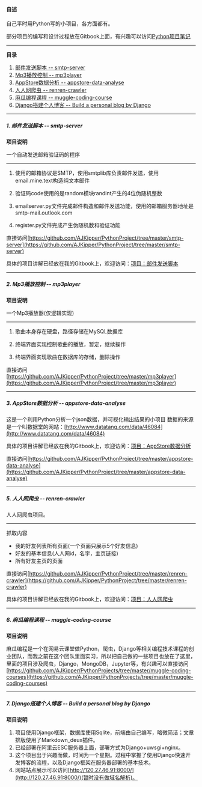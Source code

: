 <h4 id = 'CV'>自述</h4>

自己平时用Python写的小项目，各方面都有。

部分项目的编写和设计过程放在Gitbook上面，有兴趣可以访问[Python项目笔记](https://www.gitbook.com/book/ajkipper/python-projects/details)

-------------

**目录**

1. [邮件发送脚本 -- smtp-server](#c1)
2. [Mp3播放控制 -- mp3player](#c2)
3. [AppStore数据分析 -- appstore-data-analyse](#c3)
5. [人人网爬虫 -- renren-crawler](#c5)
6. [麻瓜编程课程 -- muggle-coding-course](#c6)
7. [Django搭建个人博客 -- Build a personal blog by Django](#c7)

-------------------

<h5 id = 'c1'>1. 邮件发送脚本 -- smtp-server</h5>

**项目说明**

一个自动发送邮箱验证码的程序

--------------------

1. 使用的邮箱协议是SMTP，使用smtplib库负责邮件发送，使用email.mine.text构造纯文本邮件

2. 验证码code使用的是random模块randint产生的4位伪随机整数

3. emailserver.py文件完成邮件构造和邮件发送功能，使用的邮箱服务器地址是smtp-mail.outlook.com

4. register.py文件完成产生伪随机数和验证功能

直接访问[https://github.com/AJKipper/PythonProject/tree/master/smtp-server](https://github.com/AJKipper/PythonProject/tree/master/smtp-server)

具体的项目讲解已经放在我的Gitbook上，欢迎访问：[项目：邮件发送脚本](https://ajkipper.gitbooks.io/python-projects/content/xiang_mu_ff1a_you_jian_fa_song.html)

-------------------

<h5 id = 'c2'>2. Mp3播放控制 -- mp3player</h5>

**项目说明**

一个Mp3播放器(仅逻辑实现)

---------------

1. 歌曲本身存在硬盘，路径存储在MySQL数据库

2. 终端界面实现控制歌曲的播放，暂定，继续操作

3. 终端界面实现歌曲在数据库的存储，删除操作

直接访问[https://github.com/AJKipper/PythonProject/tree/master/mp3player](https://github.com/AJKipper/PythonProject/tree/master/mp3player)

-------------------

<h5 id = 'c3'>3. AppStore数据分析 -- appstore-data-analyse</h5>

这是一个利用Python分析一个json数据，并可视化输出结果的小项目
数据的来源是一个叫数据堂的网站：[http://www.datatang.com/data/46084](http://www.datatang.com/data/46084)

具体的项目讲解已经放在我的Gitbook上，欢迎访问：[项目：AppStore数据分析](https://ajkipper.gitbooks.io/python-projects/content/xiang_mu_ff1a_appstore_shu_ju_fen_xi.html)

直接访问[https://github.com/AJKipper/PythonProject/tree/master/appstore-data-analyse](https://github.com/AJKipper/PythonProject/tree/master/appstore-data-analyse)

-------------------

<h5 id = 'c5'>5. 人人网爬虫 -- renren-crawler</h5>

人人网爬虫项目。

---

抓取内容	

* 我的好友列表所有页面(一个页面只展示5个好友信息)
* 好友的基本信息(人人网id，名字，主页链接)
* 所有好友主页的页面

直接访问[https://github.com/AJKipper/PythonProject/tree/master/renren-crawler](https://github.com/AJKipper/PythonProject/tree/master/renren-crawler)

具体的项目讲解已经放在我的Gitbook上，欢迎访问：[项目：人人网爬虫](https://ajkipper.gitbooks.io/python-projects/content/ren_ren_wang_pa_chong.html)

----------


<h5 id = 'c6'>6. 麻瓜编程课程 -- muggle-coding-course</h5>

**项目说明**

麻瓜编程是一个在网易云课堂做Python，爬虫，Django等相关编程技术课程的创业团队，而我之前在这个团队里面实习，所以把自己做的一些项目也放在了这里，里面的项目涉及爬虫，Django，MongoDB，Jupyter等，有兴趣可以直接访问[https://github.com/AJKipper/PythonProjects/tree/master/muggle-coding-courses](https://github.com/AJKipper/PythonProjects/tree/master/muggle-coding-courses)


----
<h5 id = 'c7'>7. Django搭建个人博客 -- Build a personal blog by Django</h5>

**项目说明**

1. 项目使用Django框架，数据库使用Sqlite，前端由自己编写，略微简洁；文章排版使用了Markdown_deux插件。
2. 已经部署在阿里云ESC服务器上面，部署方式为Django+uwsgi+nginx。
3. 这个项目出于兴趣而做，时间为一个星期。过程中掌握了使用Django快速开发博客的流程，以及Django框架在服务器部署的基本技术。
4. 网站站点展示可以访问[http://120.27.46.91:8000/](http://120.27.46.91:8000/)(暂时没有做域名解析)。